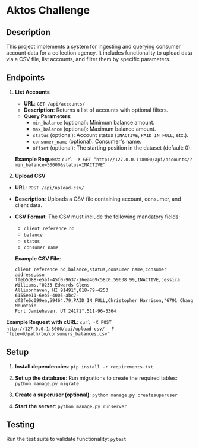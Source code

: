 # Aktos Challenge

## Description
This project implements a system for ingesting and querying consumer account data for a collection agency. It includes functionality to upload data via a CSV file, list accounts, and filter them by specific parameters.

## Endpoints
1. **List Accounts**
   - **URL**: `GET /api/accounts/`
   - **Description**: Returns a list of accounts with optional filters.
   - **Query Parameters**:
     - `min_balance` (optional): Minimum balance amount.
     - `max_balance` (optional): Maximum balance amount.
     - `status` (optional): Account status (`INACTIVE`, `PAID_IN_FULL`, etc.).
     - `consumer_name` (optional): Consumer's name.
     -	`offset` (optional): The starting position in the dataset (default: 0).

   **Example Request**:
   `curl -X GET “http://127.0.0.1:8000/api/accounts/?min_balance=50000&status=INACTIVE” `

2. **Upload CSV**
- **URL**: `POST /api/upload-csv/`
- **Description**: Uploads a CSV file containing account, consumer, and client data.
- **CSV Format**:
  The CSV must include the following mandatory fields:
  - `client reference no`
  - `balance`
  - `status`
  - `consumer name`

  **Example CSV File**:
  ```
  client reference no,balance,status,consumer name,consumer address,ssn
  ffeb5d88-e5af-45f0-9637-16ea469c58c0,59638.99,INACTIVE,Jessica Williams,"0233 Edwards Glens
  Allisonhaven, HI 91491",018-79-4253
  6155ee11-6eb5-4005-abc7-df2fe6c099ea,59464.79,PAID_IN_FULL,Christopher Harrison,"6791 Chang Mountain
  Port Jamiehaven, UT 24171",511-96-5364
  ```

**Example Request with cURL**:
`curl -X POST http://127.0.0.1:8000/api/upload-csv/ `
`-F “file=@/path/to/consumers_balances.csv” `

## Setup

1. **Install dependencies**:
`pip install -r requirements.txt`

2. **Set up the database**:
Run migrations to create the required tables:
`python manage.py migrate`

3. **Create a superuser (optional)**:
`python manage.py createsuperuser`

4. **Start the server**:
`python manage.py runserver`

## Testing

Run the test suite to validate functionality:
`pytest`